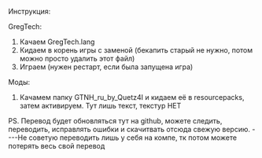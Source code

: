 Инструкция:

GregTech:
  1. Качаем GregTech.lang
  2. Кидаем в корень игры с заменой (бекапить старый не нужно, потом можно просто удалить этот файл)
  3. Играем (нужен рестарт, если была запущена игра)
  
Моды:
 1. Качамем папку GTNH_ru_by_Quetz4I и кидаем её в resourcepacks, затем активируем. Тут лишь текст, текстур НЕТ

PS. Перевод будет обновляться тут на github, можете следить, переводить, исправлять ошибки и скачитвать отсюда свежую версию. 
----Не советую переводить лишь у себя на компе, тк потом можете потерять весь свой перевод
